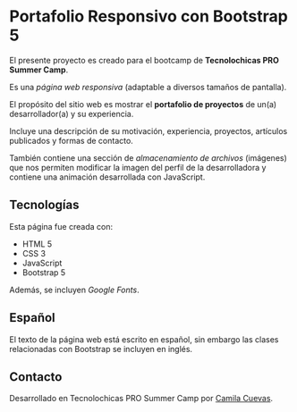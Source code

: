 # Portafolio Responsivo con Bootstrap 5

El presente proyecto es creado para el bootcamp de **Tecnolochicas PRO Summer Camp**.

Es una *página web responsiva* (adaptable a diversos tamaños de pantalla).

El propósito del sitio web es mostrar el **portafolio de proyectos** de un(a) desarrollador(a) y su experiencia.

Incluye una descripción de su motivación, experiencia, proyectos, artículos publicados y formas de contacto.

También contiene una sección de *almacenamiento de archivos* (imágenes) que nos permiten modificar la imagen del perfil de la desarrolladora y contiene una animación desarrollada con JavaScript.

## Tecnologías

Esta página fue creada con:

+ HTML 5
+ CSS 3
+ JavaScript
+ Bootstrap 5

Además, se incluyen *Google Fonts*.

## Español

El texto de la página web está escrito en español, sin embargo las clases relacionadas con Bootstrap se incluyen en inglés.

## Contacto

Desarrollado en Tecnolochicas PRO Summer Camp por [Camila Cuevas](https://www.markdownguide.org/cheat-sheet/).